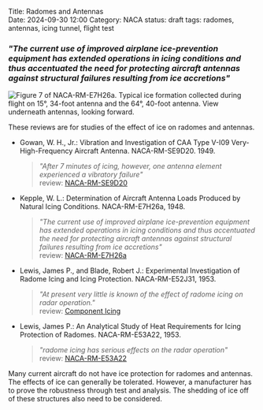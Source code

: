 Title: Radomes and Antennas  
Date: 2024-09-30 12:00
Category: NACA
status: draft
tags: radomes, antennas, icing tunnel, flight test

### _"The current use of improved airplane ice-prevention equipment has extended operations in icing conditions and thus accentuated the need for protecting aircraft antennas against structural failures resulting from ice accretions"_  

![Figure 7 of NACA-RM-E7H26a. Typical ice formation collected during flight on 15°, 34-foot antenna and the
64°, 40-foot antenna. View underneath antennas, looking forward.](images%2FNACA-RM-E7H26a%2FFigure%207.png)  
 
These reviews are for studies of the effect of ice on radomes and antennas. 

- Gowan, W. H., Jr.: Vibration and Investigation of CAA Type V-I09 Very-High-Frequency Aircraft Antenna. NACA-RM-SE9D20. 1949.  
  > _"After 7 minutes of icing, however, one antenna element experienced a vibratory failure"_  
    >   review: [NACA-RM-SE9D20]({filename}NACA-RM-SE9D20.md)  
- Kepple, W. L.: Determination of Aircraft Antenna Loads Produced by Natural Icing Conditions. NACA-RM-E7H26a, 1948.  
  > _"The current use of improved airplane ice-prevention equipment has extended operations in icing conditions and thus accentuated the need for protecting aircraft antennas against structural failures resulting from ice accretions"_  
    > review: [NACA-RM-E7H26a]({filename}NACA-RM-E7H26a.md)  
- Lewis, James P., and Blade, Robert J.: Experimental Investigation of Radome Icing and Icing Protection. NACA-RM-E52J31, 1953.  
  > _"At present very little is known of the effect of radome icing on radar operation."_  
    > review: [Component Icing]({filename}Component%20Ice%20Protection.md)
- Lewis, James P.: An Analytical Study of Heat Requirements for Icing Protection of Radomes. NACA-RM-E53A22, 1953.  
  > _"radome icing has serious effects on the radar operation"_  
    > review: [NACA-RM-E53A22]({filename}NACA-RM-E53A22.md)  

Many current aircraft do not have ice protection for radomes and antennas. 
The effects of ice can generally be tolerated. 
However, a manufacturer has to prove the robustness through test and analysis. 
The shedding of ice off of these structures also need to be considered. 












